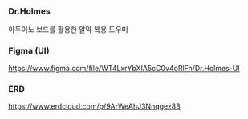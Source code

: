 ### Dr.Holmes
아두이노 보드를 활용한 알약 복용 도우미

### Figma (UI)
https://www.figma.com/file/WT4LxrYbXIA5cC0v4oRlFn/Dr.Holmes-UI

### ERD
https://www.erdcloud.com/p/9ArWeAhJ3Nnqgez88